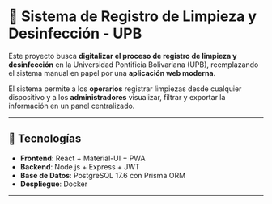 # 🧹 Sistema de Registro de Limpieza y Desinfección - UPB

Este proyecto busca **digitalizar el proceso de registro de limpieza y desinfección** en la Universidad Pontificia Bolivariana (UPB), reemplazando el sistema manual en papel por una **aplicación web moderna**.  

El sistema permite a los **operarios** registrar limpiezas desde cualquier dispositivo y a los **administradores** visualizar, filtrar y exportar la información en un panel centralizado.

---

## 🚀 Tecnologías

- **Frontend**: React + Material-UI + PWA  
- **Backend**: Node.js + Express + JWT  
- **Base de Datos**: PostgreSQL 17.6 con Prisma ORM  
- **Despliegue**: Docker  

---

